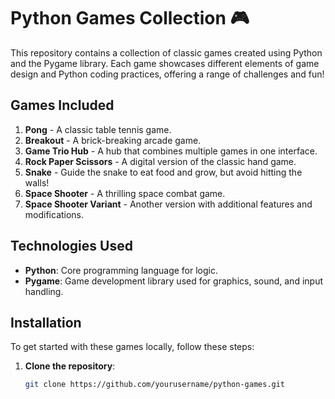 # Python Games Collection 🎮

This repository contains a collection of classic games created using Python and the Pygame library. Each game showcases different elements of game design and Python coding practices, offering a range of challenges and fun!

## Games Included

1. **Pong** - A classic table tennis game.
2. **Breakout** - A brick-breaking arcade game.
3. **Game Trio Hub** - A hub that combines multiple games in one interface.
4. **Rock Paper Scissors** - A digital version of the classic hand game.
5. **Snake** - Guide the snake to eat food and grow, but avoid hitting the walls!
6. **Space Shooter** - A thrilling space combat game.
7. **Space Shooter Variant** - Another version with additional features and modifications.

## Technologies Used

- **Python**: Core programming language for logic.
- **Pygame**: Game development library used for graphics, sound, and input handling.

## Installation

To get started with these games locally, follow these steps:

1. **Clone the repository**:
   ```bash
   git clone https://github.com/yourusername/python-games.git
